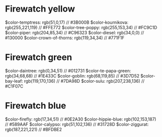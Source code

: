 # Firewatch yellow
$color-temptress: rgb(51,0,17)               // #3B000B
$color-kournikova: rgb(255,221,119)          // #FFE772
$color-tree-poppy: rgb(255,153,34)           // #FC9C1D
$color-piper: rgb(204,85,34)                 // #C96323
$color-diesel: rgb(34,0,0)                   // #130000
$color-crown-of-thorns: rgb(119,34,34)       // #771F1F

# Firewatch green
$color-daintree: rgb(0,34,51)                // #012731
$color-te-papa-green: rgb(34,68,68)          // #1E433C
$color-goblin: rgb(68,119,85)                // #3D7D52
$color-bay-leaf: rgb(119,170,136)            // #7DA98D
$color-sulu: rgb(207,238,136)                // #C1F07C

# Firewatch blue
$color-firefly: rgb(17,34,51)                // #0E2A30
$color-hippie-blue: rgb(102,153,187)         // #589AAF
$color-calypso: rgb(51,102,136)              // #31728D
$color-ziggurat: rgb(187,221,221)            // #BFDBE2
